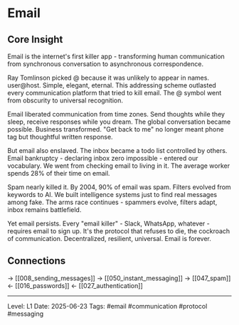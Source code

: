 # Email

## Core Insight
Email is the internet's first killer app - transforming human communication from synchronous conversation to asynchronous correspondence.

Ray Tomlinson picked @ because it was unlikely to appear in names. user@host. Simple, elegant, eternal. This addressing scheme outlasted every communication platform that tried to kill email. The @ symbol went from obscurity to universal recognition.

Email liberated communication from time zones. Send thoughts while they sleep, receive responses while you dream. The global conversation became possible. Business transformed. "Get back to me" no longer meant phone tag but thoughtful written response.

But email also enslaved. The inbox became a todo list controlled by others. Email bankruptcy - declaring inbox zero impossible - entered our vocabulary. We went from checking email to living in it. The average worker spends 28% of their time on email.

Spam nearly killed it. By 2004, 90% of email was spam. Filters evolved from keywords to AI. We built intelligence systems just to find real messages among fake. The arms race continues - spammers evolve, filters adapt, inbox remains battlefield.

Yet email persists. Every "email killer" - Slack, WhatsApp, whatever - requires email to sign up. It's the protocol that refuses to die, the cockroach of communication. Decentralized, resilient, universal. Email is forever.

## Connections
→ [[008_sending_messages]]
→ [[050_instant_messaging]]
→ [[047_spam]]
← [[016_passwords]]
← [[027_authentication]]

---
Level: L1
Date: 2025-06-23
Tags: #email #communication #protocol #messaging